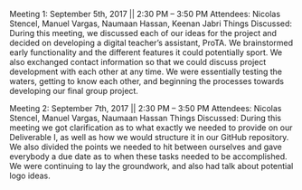 Meeting 1: September 5th, 2017 || 2:30 PM – 3:50 PM 
	Attendees: Nicolas Stencel, Manuel Vargas, Naumaan Hassan, Keenan Jabri
	Things Discussed: During this meeting, we discussed each of our ideas for the project and decided on developing a digital teacher’s assistant, ProTA. We brainstormed early functionality and the different features it could potentially sport. We also exchanged contact information so that we could discuss project development with each other at any time. We were essentially testing the waters, getting to know each other, and beginning the processes towards developing our final group project.

Meeting 2: September 7th, 2017 || 2:30 PM – 3:50 PM
	Attendees: Nicolas Stencel, Manuel Vargas, Naumaan Hassan
	Things Discussed: During this meeting we got clarification as to what exactly we needed to provide on our Deliverable I, as well as how we would structure it in our GitHub repository. We also divided the points we needed to hit between ourselves and gave everybody a due date as to when these tasks needed to be accomplished. We were continuing to lay the groundwork, and also had talk about potential logo ideas.
